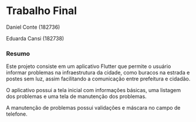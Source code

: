 # Trabalho Final

Daniel Conte (182736)

Eduarda Cansi (182738)

### Resumo

Este projeto consiste em um aplicativo Flutter que permite o usuário informar problemas na infraestrutura da cidade, como buracos na estrada e postes sem luz, assim facilitando a comunicação entre prefeitura e cidadão.

O aplicativo possui a tela inicial com informações básicas, uma listagem dos problemas e uma tela de manutenção dos problemas.

A manutenção de problemas possui validações e máscara no campo de telefone.
